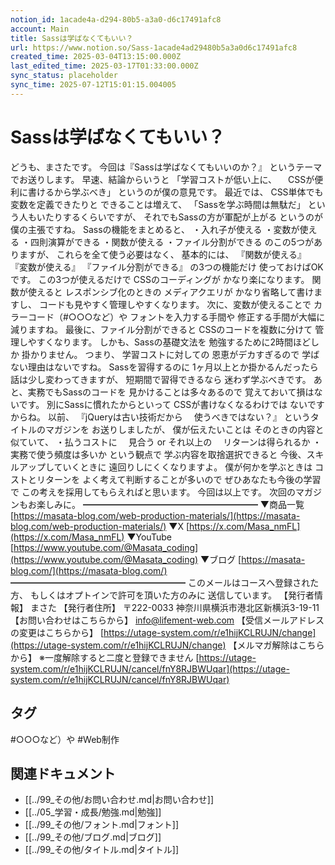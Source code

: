 ```yaml
---
notion_id: 1acade4a-d294-80b5-a3a0-d6c17491afc8
account: Main
title: Sassは学ばなくてもいい？
url: https://www.notion.so/Sass-1acade4ad29480b5a3a0d6c17491afc8
created_time: 2025-03-04T13:15:00.000Z
last_edited_time: 2025-03-17T01:33:00.000Z
sync_status: placeholder
sync_time: 2025-07-12T15:01:15.004005
---
```

# Sassは学ばなくてもいい？

どうも、まさたです。
今回は『Sassは学ばなくてもいいのか？』
というテーマでお送りします。
早速、結論からいうと
「学習コストが低い上に、
　CSSが便利に書けるから学ぶべき」
というのが僕の意見です。
最近では、
CSS単体でも変数を定義できたりと
できることは増えて、
「Sassを学ぶ時間は無駄だ」
という人もいたりするくらいですが、
それでもSassの方が軍配が上がる
というのが僕の主張ですね。
Sassの機能をまとめると、
・入れ子が使える
・変数が使える
・四則演算ができる
・関数が使える
・ファイル分割ができる
のこの5つがありますが、
これらを全て使う必要はなく、
基本的には、
『関数が使える』
『変数が使える』
『ファイル分割ができる』
の3つの機能だけ
使っておけばOKです。
この3つが使えるだけで
CSSのコーディングが
かなり楽になります。
関数が使えると
レスポンシブ化のときの
メディアクエリが
かなり省略して書けますし、
コードも見やすく管理しやすくなります。
次に、変数が使えることで
カラーコード（#○○○など）や
フォントを入力する手間や
修正する手間が大幅に減りますね。
最後に、ファイル分割ができると
CSSのコードを複数に分けて
管理しやすくなります。
しかも、Sassの基礎文法を
勉強するために2時間ほどしか
掛かりません。
つまり、
学習コストに対しての
恩恵がデカすぎるので
学ばない理由はないですね。
Sassを習得するのに
1ヶ月以上とか掛かるんだったら
話は少し変わってきますが、
短期間で習得できるなら
迷わず学ぶべきです。
あと、実務でもSassのコードを
見かけることは多々あるので
覚えておいて損はないです。
別にSassに慣れたからといって
CSSが書けなくなるわけでは
ないですからね。
以前、
『jQueryは古い技術だから
　使うべきではない？』
というタイトルのマガジンを
お送りしましたが、
僕が伝えたいことは
そのときの内容と似ていて、
・払うコストに
　見合う or それ以上の
　リターンは得られるか
・実務で使う頻度は多いか
という観点で
学ぶ内容を取捨選択できると
今後、スキルアップしていくときに
遠回りしにくくなりますよ。
僕が何かを学ぶときは
コストとリターンを
よく考えて判断することが多いので
ぜひあなたも今後の学習で
この考えを採用してもらえればと思います。
今回は以上です。
次回のマガジンもお楽しみに。
━━━━━━━━━━━━━━━━━━━━
▼商品一覧
[https://masata-blog.com/web-production-materials/](https://masata-blog.com/web-production-materials/)
▼X
[https://x.com/Masa_nmFL](https://x.com/Masa_nmFL)
▼YouTube
[https://www.youtube.com/@Masata_coding](https://www.youtube.com/@Masata_coding)
▼ブログ
[https://masata-blog.com/](https://masata-blog.com/)
━━━━━━━━━━━━━━━━━━━━
このメールはコースへ登録された方、
もしくはオプトインで許可を頂いた方のみに
送信しています。
【発行者情報】
まさた
【発行者住所】
〒222-0033
神奈川県横浜市港北区新横浜3-19-11
【お問い合わせはこちらから】
[info@lifement-web.com](mailto:info@lifement-web.com)
【受信メールアドレスの変更はこちらから】
[https://utage-system.com/r/e1hijKCLRUJN/change](https://utage-system.com/r/e1hijKCLRUJN/change)
【メルマガ解除はこちらから】
※一度解除すると二度と登録できません
[https://utage-system.com/r/e1hijKCLRUJN/cancel/fnY8RJBWUqar](https://utage-system.com/r/e1hijKCLRUJN/cancel/fnY8RJBWUqar)

## タグ

#○○○など）や #Web制作 

## 関連ドキュメント

- [[../99_その他/お問い合わせ.md|お問い合わせ]]
- [[../05_学習・成長/勉強.md|勉強]]
- [[../99_その他/フォント.md|フォント]]
- [[../99_その他/ブログ.md|ブログ]]
- [[../99_その他/タイトル.md|タイトル]]

